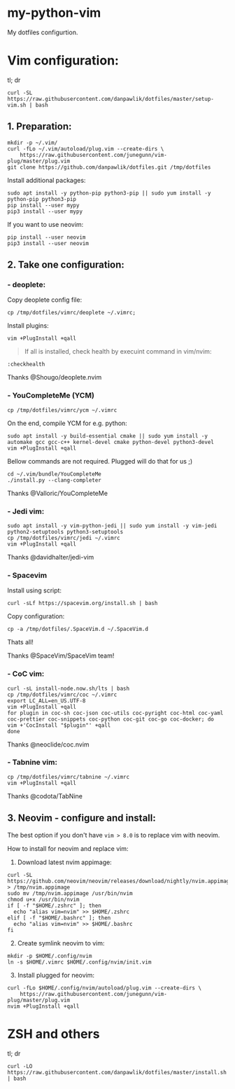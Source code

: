# my-python-vim
My dotfiles configurtion.

# Vim configuration:

tl; dr
```
curl -SL https://raw.githubusercontent.com/danpawlik/dotfiles/master/setup-vim.sh | bash
```

## 1. Preparation:
```
mkdir -p ~/.vim/
curl -fLo ~/.vim/autoload/plug.vim --create-dirs \
    https://raw.githubusercontent.com/junegunn/vim-plug/master/plug.vim
git clone https://github.com/danpawlik/dotfiles.git /tmp/dotfiles
```

Install additional packages:
```
sudo apt install -y python-pip python3-pip || sudo yum install -y python-pip python3-pip
pip install --user mypy
pip3 install --user mypy
```

If you want to use neovim:
```
pip install --user neovim
pip3 install --user neovim
```

## 2. Take one configuration:

### - deoplete:

Copy deoplete config file:
```
cp /tmp/dotfiles/vimrc/deoplete ~/.vimrc;
```
Install plugins:
```
vim +PlugInstall +qall
```

> If all is installed, check health by execuint command in vim/nvim:
```
:checkhealth
```
Thanks @Shougo/deoplete.nvim

### - YouCompleteMe (YCM)

```
cp /tmp/dotfiles/vimrc/ycm ~/.vimrc
```

On the end, compile YCM for e.g. python:
```
sudo apt install -y build-essential cmake || sudo yum install -y automake gcc gcc-c++ kernel-devel cmake python-devel python3-devel
vim +PlugInstall +qall
```
Bellow commands are not required. Plugged will do that for us ;)
```
cd ~/.vim/bundle/YouCompleteMe
./install.py --clang-completer
```
Thanks @Valloric/YouCompleteMe


### - Jedi vim:
```
sudo apt install -y vim-python-jedi || sudo yum install -y vim-jedi python2-setuptools python3-setuptools
cp /tmp/dotfiles/vimrc/jedi ~/.vimrc
vim +PlugInstall +qall
```
Thanks @davidhalter/jedi-vim


### - Spacevim

Install using script:
```
curl -sLf https://spacevim.org/install.sh | bash
```

Copy configuration:
```
cp -a /tmp/dotfiles/.SpaceVim.d ~/.SpaceVim.d
```

Thats all!

Thanks @SpaceVim/SpaceVim team!

### - CoC vim:
```
curl -sL install-node.now.sh/lts | bash
cp /tmp/dotfiles/vimrc/coc ~/.vimrc
export LC_ALL=en_US.UTF-8
vim +PlugInstall +qall
for plugin in coc-sh coc-json coc-utils coc-pyright coc-html coc-yaml coc-prettier coc-snippets coc-python coc-git coc-go coc-docker; do
vim +'CocInstall "$plugin"' +qall
done
```
Thanks @neoclide/coc.nvim

### - Tabnine vim:
```
cp /tmp/dotfiles/vimrc/tabnine ~/.vimrc
vim +PlugInstall +qall
```
Thanks @codota/TabNine


## 3. Neovim - configure and install:
The best option if you don't have `vim > 8.0` is to
replace vim with neovim.

How to install for neovim and replace vim:

1. Download latest nvim appimage:
```
curl -SL https://github.com/neovim/neovim/releases/download/nightly/nvim.appimage > /tmp/nvim.appimage
sudo mv /tmp/nvim.appimage /usr/bin/nvim
chmod u+x /usr/bin/nvim
if [ -f "$HOME/.zshrc" ]; then
  echo "alias vim=nvim" >> $HOME/.zshrc
elif [ -f "$HOME/.bashrc" ]; then
  echo "alias vim=nvim" >> $HOME/.bashrc
fi
```

2. Create symlink neovim to vim:
```
mkdir -p $HOME/.config/nvim
ln -s $HOME/.vimrc $HOME/.config/nvim/init.vim
```

3. Install plugged for neovim:
```
curl -fLo $HOME/.config/nvim/autoload/plug.vim --create-dirs \
    https://raw.githubusercontent.com/junegunn/vim-plug/master/plug.vim
nvim +PlugInstall +qall
```

# ZSH and others

tl; dr
```
curl -LO https://raw.githubusercontent.com/danpawlik/dotfiles/master/install.sh | bash
```
